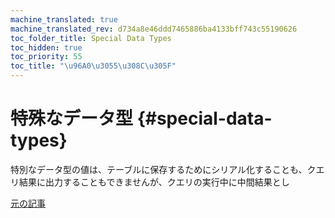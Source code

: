 ```yaml
---
machine_translated: true
machine_translated_rev: d734a8e46ddd7465886ba4133bff743c55190626
toc_folder_title: Special Data Types
toc_hidden: true
toc_priority: 55
toc_title: "\u96A0\u3055\u308C\u305F"
---
```


# 特殊なデータ型 {#special-data-types}

特別なデータ型の値は、テーブルに保存するためにシリアル化することも、クエリ結果に出力することもできませんが、クエリの実行中に中間結果とし

[元の記事](https://clickhouse.tech/docs/en/data_types/special_data_types/) <!--hide-->
